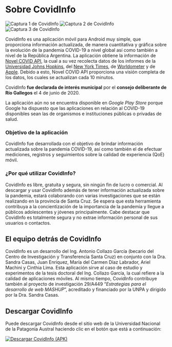 # Sobre CovidInfo
![Captura 1 de CovidInfo](https://raw.githubusercontent.com/gispunpauarg/CovidInfoUNPA/master/Im%C3%A1genes/CovidInfo-1.png) 
![Captura 2 de CovidInfo](https://raw.githubusercontent.com/gispunpauarg/CovidInfoUNPA/master/Im%C3%A1genes/CovidInfo-2.png) 
![Captura 3 de CovidInfo](https://raw.githubusercontent.com/gispunpauarg/CovidInfoUNPA/master/Im%C3%A1genes/CovidInfo-3.png)

CovidInfo es una aplicación móvil para Android muy simple, que proporciona información actualizada, de manera cuantitativa y gráfica sobre la evolución de la pandemia COVID-19 a nivel global así como también a nivel de la República Argentina.
La aplicación obtiene la información de [Novel COVID API](https://disease.sh), la cual a su vez recolecta datos de los informes de la [Universidad Johns Hopkins](https://www.jhu.edu), del [New York Times](https://www.nytimes.com), de [Worldometer](https://www.worldometers.info) y de [Apple](https://www.apple.com). Debido a esto, Novel COVID API proporciona una visión completa de los datos, los cuales se actualizan cada 10 minutos.

CovidInfo **fue declarada de interés municipal** por el **consejo deliberante de Río Gallegos** el 4 de junio de 2020.

La aplicación aún no se encuentra disponible en *Google Play Store* porque Google ha dispuesto que las aplicaciones en relación al COVID-19 disponibles sean las de organismos e instituciones públicas o privadas de salud.

### Objetivo de la aplicación
CovidInfo fue desarrollada con el objetivo de brindar información actualizada sobre la pandemia COVID-19, así como también el de efectuar mediciones, registros y seguimientos sobre la calidad de experiencia (QoE) móvil.

### ¿Por qué utilizar CovidInfo?
CovidInfo es libre, gratuita y segura, sin ningún fin de lucro o comercial. Al descargar y usar CovidInfo además de tener información actualizada sobre la pandemia, estará colaborando con varias investigaciones que se están realizando en la provincia de Santa Cruz. Se espera que esta herramienta contribuya a la concientización de la importancia de la pandemia y llegue a públicos adolescentes y jóvenes principalmente.
Cabe destacar que CovidInfo es totalmente segura y no extrae información personal de sus usuarios o contactos.

## El equipo detrás de CovidInfo
CovidInfo es un desarrollo del Ing. Antonio Collazo García (becario del Centro de Investigación y Transferencia Santa Cruz) en conjunto con la Dra. Sandra Casas, Juan Enriquez, María del Carmen Díaz Labrador, Ariel Machini y Cinthia Lima.
Esta aplicación sirve al caso de estudio y experimentos de la tesis doctoral del Ing. Collazo García, la cual refiere a la calidad de aplicaciones móviles. Al mismo tiempo, CovidInfo contribuye también al proyecto de investigación 29/A449 “*Estrategias para el desarrollo de web MASHUP*”, acreditado y financiado por la UNPA y dirigido por la Dra. Sandra Casas.

## Descargar CovidInfo
Puede descargar CovidInfo desde el sitio web de la Universidad Nacional de la Patagonia Austral haciendo clic en el botón que está a continuación:

[![Descargar CovidInfo (APK)](https://raw.githubusercontent.com/gispunpauarg/CovidInfoUNPA/master/Im%C3%A1genes/CovidInfo_Descarga.png)](https://covidinfo.unpa.edu.ar)
